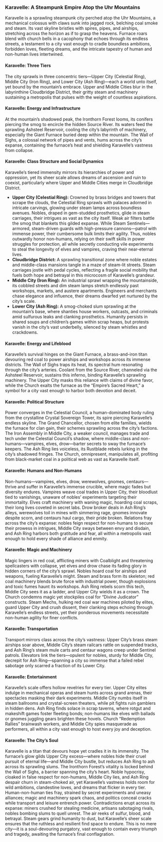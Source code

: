 ### Karavelle: A Steampunk Empire Atop the Uhr Mountains

Karavelle is a sprawling steampunk city perched atop the Uhr Mountains, a mechanical colossus with claws sunk into jagged rock, belching coal smoke and steam. Its vast skyline bristles with spires, pipes, and airships, stretching across the horizon as if to grasp the heavens. Furnace roars blend with church bells in a cacophony that echoes through its endless streets, a testament to a city vast enough to cradle boundless ambitions, forbidden loves, fleeting dreams, and the intricate tapestry of human and non-human lives intertwined.

#### Karavelle: Three Tiers
The city sprawls in three concentric tiers—Upper City (Celestial Ring), Middle City (Iron Ring), and Lower City (Ash Ring)—each a world unto itself, yet bound by the mountain’s embrace. Upper and Middle Cities blur in the labyrinthine Cloudbridge District, their gritty steam and machinery sustaining a metropolis that pulses with the weight of countless aspirations.

#### Karavelle: Energy and Infrastructure
At the mountain’s shadowed peak, the Ironthorn Forest looms, its conifers piercing the smog to encircle the hidden Source River. Its waters feed the sprawling Ashsteel Reservoir, cooling the city’s labyrinth of machinery, especially the Giant Furnace buried deep within the mountain. The Wall of Sighs, a colossal network of pipes and vents, hums across the city’s expanse, containing the furnace’s heat and shielding Karavelle’s vastness from collapse.

#### Karavelle: Class Structure and Social Dynamics
Karavelle’s tiered immensity mirrors its hierarchies of power and oppression, yet its sheer scale allows dreams of ascension and ruin to coexist, particularly where Upper and Middle Cities merge in Cloudbridge District.

- **Upper City (Celestial Ring):** Crowned by brass bridges and towers that scrape the clouds, the Celestial Ring sprawls with palaces adorned in intricate carvings, glowing under steam lamps across boundless avenues. Nobles, draped in gem-studded prosthetics, glide in steam carriages, their intrigues as vast as the city itself. Weak air filters battle the smog that blankets this gilded expanse. While Steam Sentinels—armored, steam-driven guards with high-pressure cannons—patrol with immense power, their cumbersome bulk limits their agility. Thus, nobles outwardly honor non-humans, relying on their swift skills in power struggles for protection, all while secretly conducting vile experiments to steal the longevity of elves and vampires, craving their near-eternal lives.
- **Cloudbridge District:** A sprawling transitional zone where noble estates and middle-class mansions tangle in a maze of steam-lit streets. Steam carriages jostle with pedal cycles, reflecting a fragile social mobility that fuels both hope and betrayal in this microcosm of Karavelle’s grandeur.
- **Middle City (Iron Ring):** An industrial sprawl wrapping the mountainside, its cobbled streets and dim steam lamps stretch endlessly past workshops, markets, and austere apartments. Engineers and merchants chase elegance and influence, their dreams dwarfed yet nurtured by the city’s scale.
- **Lower City (Ash Ring):** A smog-choked slum sprawling at the mountain’s base, where shanties house workers, outcasts, and criminals amid sulfurous leaks and clanking prosthetics. Humanity persists in shared soups and children’s games within scrap heaps, but protests vanish in the city’s vast underbelly, silenced by steam whistles and crackdowns.

#### Karavelle: Energy and Lifeblood
Karavelle’s survival hinges on the Giant Furnace, a brass-and-iron titan devouring red coal to power airships and workshops across its immense districts. The Wall of Sighs traps its heat, its spectral hum resonating through the city’s arteries. Coolant from the Source River, channeled via the Ashsteel Reservoir, sustains this inferno, binding Karavelle’s sprawling machinery. The Upper City masks this reliance with claims of divine favor, while the Church exalts the furnace as the “Empire’s Sacred Heart,” a symbol for a city vast enough to harbor both devotion and deceit.

#### Karavelle: Political Structure
Power converges in the Celestial Council, a human-dominated body ruling from the crystalline Crystal Sovereign Tower, its spire piercing Karavelle’s endless skyline. The Grand Chancellor, chosen from elite families, wields the furnace for clan gain, their schemes sprawling across the city’s factions. The Iron Assembly in Middle City, a weaker council, manages trade and tech under the Celestial Council’s shadow, where middle-class and non-humans—vampires, elves, drow—barter secrets to sway the furnace’s keepers. The Ash Ring lies voiceless, its Rustblade rebels lurking in the city’s shadowed fringes. The Church, omnipresent, manipulates all, profiting from black-market coal in a political web as vast as Karavelle itself.

#### Karavelle: Humans and Non-Humans
Non-humans—vampires, elves, drow, werewolves, gnomes, centaurs—thrive and suffer in Karavelle’s immense crucible, where magic fades but diversity endures. Vampires weave coal trades in Upper City, their bloodlust tied to vanishings, unaware of nobles’ experiments targeting their immortality. Elves craft machinery with waning magic, hoarding coal scraps, their long lives coveted in secret labs. Drow broker deals in Ash Ring’s alleys, werewolves toil in mines with simmering rage, gnomes innovate despite scorn, and centaurs haul cargo, their pride broken. Relations fray across the city’s expanse: nobles feign respect for non-humans to secure their prowess in intrigues, Middle City sways between envy and disdain, and Ash Ring harbors both gratitude and fear, all within a metropolis vast enough to hold every shade of alliance and enmity.

#### Karavelle: Magic and Machinery
Magic lingers in red coal, afflicting miners with Coalblight and threatening spellcasters with collapse, yet elves and drow chase its fading glory in hidden corners of the city’s sprawl. Nobles hoard coal for airships and weapons, fueling Karavelle’s might. Steam and brass form its skeleton; red coal machinery blends brute force with industrial power, though explosions and toxic fumes haunt its workshops. Ash Ring rebels scorn this tech, Middle City sees it as a ladder, and Upper City wields it as a crown. The Church condemns magic yet stockpiles coal for “Divine Judicator” constructs. Steam Mechs, hulking red coal war machines piloted by elites, guard Upper City and crush dissent, their clanking steps echoing through Karavelle’s endless streets, yet their ponderous movements necessitate non-human agility for finer conflicts.

#### Karavelle: Transportation
Transport mirrors class across the city’s vastness: Upper City’s brass steam airships soar above, Middle City’s steam railcars rattle on suspended tracks, and Ash Ring’s steam mule carts and centaur wagons creep under Sentinel patrols. Elevators link the tiers—opulent for nobles, sturdy for Middle City, decrepit for Ash Ring—spanning a city so immense that a failed rebel sabotage only scarred a fraction of its Lower City.

#### Karavelle: Entertainment
Karavelle’s scale offers hollow revelries for every tier. Upper City elites indulge in mechanical operas and steam hunts across grand arenas, their spectacles masking their dark experiments. Middle City numbs itself in steam ballrooms and crystal-screen theaters, while pit fights ruin gamblers in hidden dens. Ash Ring finds solace in scrap taverns, where rotgut and makeshift games foster fleeting bonds; non-humans like elves with ballads or gnomes juggling gears brighten these hovels. Church “Redemption Rallies” brainwash workers, and Middle City spies masquerade as performers, all within a city vast enough to host every joy and deception.

#### Karavelle: The City’s Soul
Karavelle is a titan that devours hope yet cradles it in its immensity. The furnace’s glow gilds Upper City excess—where nobles hide their cruel pursuit of eternal life—and Middle City bustle, but reduces Ash Ring to ash across its sprawling slums. The Ironthorn Forest’s vitality is locked behind the Wall of Sighs, a barrier spanning the city’s heart. Noble hypocrisy, cloaked in false respect for non-humans, Middle City lies, and Ash Ring despair churn in steam-choked air, yet Karavelle’s vastness holds room for wild ambitions, clandestine loves, and dreams that flicker in every tier. Human-non-human ties fray, strained by secret experiments and uneasy alliances; magic and machinery spark chaos, and politics conceal cracks while transport and leisure entrench power. Contradictions erupt across its expanse: miners crushed for stealing medicine, artisans sabotaging rivals, nobles bombing slums to quell unrest. The air reeks of sulfur, blood, and betrayal. Steam gears grind humanity to dust, but Karavelle’s sheer scale ensures that the ruthless and resilient find space to endure. This is no mere city—it is a soul-devouring purgatory, vast enough to contain every triumph and tragedy, awaiting the furnace’s final conflagration.
